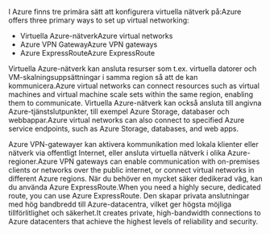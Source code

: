 <span data-ttu-id="71bc9-101">I Azure finns tre primära sätt att konfigurera virtuella nätverk på:</span><span class="sxs-lookup"><span data-stu-id="71bc9-101">Azure offers three primary ways to set up virtual networking:</span></span>

- <span data-ttu-id="71bc9-102">Virtuella Azure-nätverk</span><span class="sxs-lookup"><span data-stu-id="71bc9-102">Azure virtual networks</span></span>
- <span data-ttu-id="71bc9-103">Azure VPN Gateway</span><span class="sxs-lookup"><span data-stu-id="71bc9-103">Azure VPN gateways</span></span>
- <span data-ttu-id="71bc9-104">Azure ExpressRoute</span><span class="sxs-lookup"><span data-stu-id="71bc9-104">Azure ExpressRoute</span></span>

<span data-ttu-id="71bc9-105">Virtuella Azure-nätverk kan ansluta resurser som t.ex. virtuella datorer och VM-skalningsuppsättningar i samma region så att de kan kommunicera.</span><span class="sxs-lookup"><span data-stu-id="71bc9-105">Azure virtual networks can connect resources such as virtual machines and virtual machine scale sets within the same region, enabling them to communicate.</span></span> <span data-ttu-id="71bc9-106">Virtuella Azure-nätverk kan också ansluta till angivna Azure-tjänstslutpunkter, till exempel Azure Storage, databaser och webbappar.</span><span class="sxs-lookup"><span data-stu-id="71bc9-106">Azure virtual networks can also connect to specified Azure service endpoints, such as Azure Storage, databases, and web apps.</span></span>

<span data-ttu-id="71bc9-107">Azure VPN-gatewayer kan aktivera kommunikation med lokala klienter eller nätverk via offentligt Internet, eller ansluta virtuella nätverk i olika Azure-regioner.</span><span class="sxs-lookup"><span data-stu-id="71bc9-107">Azure VPN gateways can enable communication with on-premises clients or networks over the public internet, or connect virtual networks in different Azure regions.</span></span> <span data-ttu-id="71bc9-108">När du behöver en mycket säker dedikerad väg, kan du använda Azure ExpressRoute.</span><span class="sxs-lookup"><span data-stu-id="71bc9-108">When you need a highly secure, dedicated route, you can use Azure ExpressRoute.</span></span> <span data-ttu-id="71bc9-109">Den skapar privata anslutningar med hög bandbredd till Azure-datacentra, vilket ger högsta möjliga tillförlitlighet och säkerhet.</span><span class="sxs-lookup"><span data-stu-id="71bc9-109">It creates private, high-bandwidth connections to Azure datacenters that achieve the highest levels of reliability and security.</span></span>
